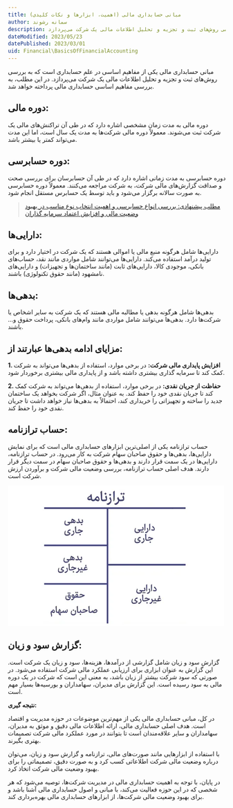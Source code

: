 ```yaml
---
title: مبانی حسابداری مالی (اهمیت، ابزارها و نکات کلیدی)
author: سمانه رشوند  
description: مبانی حسابداری مالی یکی از مفاهیم اساسی در علم حسابداری است که به بررسی روش‌های ثبت و تجزیه و تحلیل اطلاعات مالی یک شرکت می‌پردازد. 
dateModified: 2023/05/23
datePublished: 2023/03/01
uid: Financial\BasicsOfFinancialAccounting
---
```


مبانی حسابداری مالی یکی از مفاهیم اساسی در علم حسابداری است که به بررسی روش‌های ثبت و تجزیه و تحلیل اطلاعات مالی یک شرکت می‌پردازد. در این مطلب، به بررسی مفاهیم اساسی حسابداری مالی پرداخته خواهد شد.

## دوره مالی:
دوره مالی به مدت زمان مشخصی اشاره دارد که در طی آن تراکنش‌های مالی یک شرکت ثبت می‌شوند. معمولاً دوره مالی شرکت‌ها به مدت یک سال است، اما این مدت می‌تواند کمتر یا بیشتر باشد.

## دوره حسابرسی:
دوره حسابرسی به مدت زمانی اشاره دارد که در طی آن حسابرسان برای بررسی صحت و صداقت گزارش‌های مالی شرکت، به شرکت مراجعه می‌کنند. معمولاً دوره حسابرسی به صورت سالانه برگزار می‌شود و باید توسط یک حسابرس مستقل انجام شود.

> [مطلب پیشنهادی: بررسی انواع حسابرسی و اهمیت انتخاب نوع مناسب در بهبود وضعیت مالی و افزایش اعتماد سرمایه گذاران](https://www.hooshkar.com/Wiki/Financial/TypesOfAudits)

## دارایی‌ها: 
دارایی‌ها شامل هرگونه منبع مالی یا اموالی هستند که یک شرکت در اختیار دارد و برای تولید درآمد استفاده می‌کند. دارایی‌ها می‌توانند شامل مواردی مانند نقد، حساب‌های بانکی، موجودی کالا، دارایی‌های ثابت (مانند ساختمان‌ها و تجهیزات) و دارایی‌های نامشهود (مانند حقوق تکنولوژی) باشند.

## بدهی‌ها: 
بدهی‌ها شامل هرگونه بدهی یا مطالبه مالی هستند که یک شرکت به سایر اشخاص یا شرکت‌ها دارد. بدهی‌ها می‌توانند شامل مواردی مانند وام‌های بانکی، پرداخت حقوق و... باشند.

## مزایای ادامه بدهی‌ها عبارتند از:

**1. افزایش پایداری مالی شرکت:**
در برخی موارد، استفاده از بدهی‌ها می‌تواند به شرکت کمک کند تا سرمایه گذاری بیشتری داشته باشد و از پایداری مالی بیشتری برخوردار شود.

**2. حفاظت از جریان نقدی:**
در برخی موارد، استفاده از بدهی‌ها می‌تواند به شرکت کمک کند تا جریان نقدی خود را حفظ کند. به عنوان مثال، اگر شرکت بخواهد یک ساختمان جدید را ساخته و تجهیزاتی را خریداری کند، احتمالاً به بدهی‌ها نیاز خواهد داشت تا جریان نقدی خود را حفظ کند.

## حساب ترازنامه:
حساب ترازنامه یکی از اصلی‌ترین ابزارهای حسابداری مالی است که برای نمایش دارایی‌ها، بدهی‌ها و حقوق صاحبان سهام شرکت به کار می‌رود. در حساب ترازنامه، دارایی‌ها در یک سمت قرار دارند و بدهی‌ها و حقوق صاحبان سهام در سمت دیگر قرار دارند. هدف اصلی حساب ترازنامه، بررسی وضعیت مالی شرکت و برآوردن ارزش شرکت است.

![طبقه بندی حساب ها در ترازنامه](./Images/BalanceSheetAccount.webp)

## گزارش سود و زیان:
گزارش سود و زیان شامل گزارشی از درآمدها، هزینه‌ها، سود و زیان یک شرکت است. این گزارش به عنوان ابزاری برای ارزیابی عملکرد مالی شرکت استفاده می‌شود. در صورتی که سود شرکت بیشتر از زیان باشد، به معنی این است که شرکت در یک دوره مالی به سود رسیده است. این گزارش برای مدیران، سهامداران و بورسیه‌ها بسیار مهم است.


**نتیجه گیری:**

در کل، مبانی حسابداری مالی یکی از مهم‌ترین موضوعات در حوزه مدیریت و اقتصاد است. هدف اصلی حسابداری مالی، ارائه اطلاعات مالی دقیق و موثق به مدیران، سهامداران و سایر علاقه‌مندان است تا بتوانند در مورد عملکرد مالی شرکت تصمیمات بهتری بگیرند.

با استفاده از ابزارهایی مانند صورت‌های مالی، ترازنامه و گزارش سود و زیان، می‌توان درباره وضعیت مالی شرکت اطلاعاتی کسب کرد و به صورت دقیق، تصمیماتی را برای بهبود وضعیت مالی شرکت اتخاذ کرد.

در پایان، با توجه به اهمیت حسابداری مالی در مدیریت شرکت‌ها، توصیه می‌شود که هر شخصی که در این حوزه فعالیت می‌کند، با مبانی و اصول حسابداری مالی آشنا باشد و برای بهبود وضعیت مالی شرکت‌ها، از ابزارهای حسابداری مالی بهره‌برداری کند.
